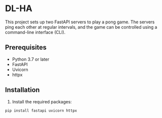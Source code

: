 # DL-HA
This project sets up two FastAPI servers to play a pong game. The servers ping each other at regular intervals, and the game can be controlled using a command-line interface (CLI).

## Prerequisites

- Python 3.7 or later
- FastAPI
- Uvicorn
- httpx

## Installation

1. Install the required packages:

```bash
pip install fastapi uvicorn httpx
